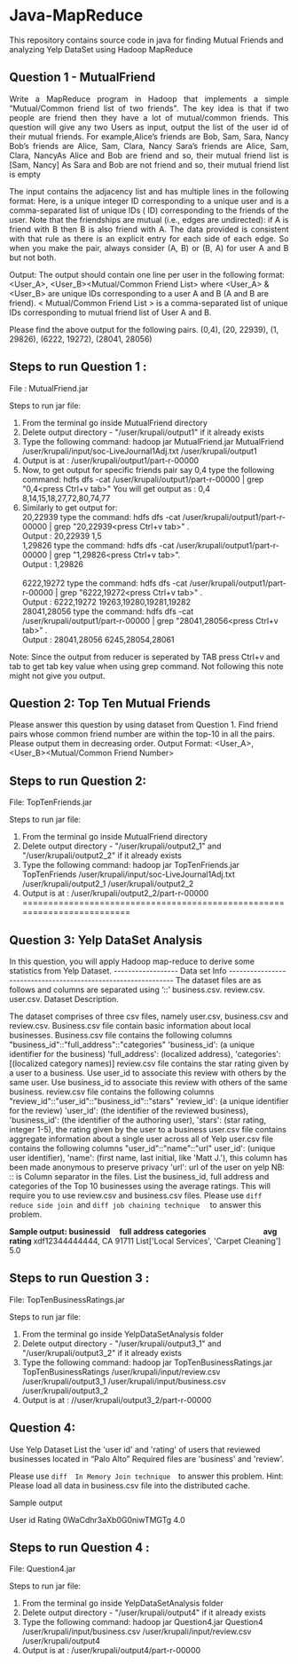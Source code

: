 # Java-MapReduce
This repository contains source code in java for finding Mutual Friends and analyzing Yelp DataSet using Hadoop MapReduce

## Question 1 - MutualFriend

<p align="justify">
Write a MapReduce program in Hadoop that implements a simple “Mutual/Common friend list of two friends". The key idea is that if two people are friend then they have a lot of mutual/common friends. This question will give any two Users as input, output the list of the user id of their mutual friends.
For example,Alice’s friends are Bob, Sam, Sara, Nancy Bob’s friends are Alice, Sam, Clara, Nancy Sara’s friends are Alice, Sam, Clara, NancyAs Alice and Bob are friend and so, their mutual friend list is [Sam, Nancy]
As Sara and Bob are not friend and so, their mutual friend list is empty
</p>

<p align="justify">
The input contains the adjacency list and has multiple lines in the following format:
<User><TAB><Friends>
Here, <User> is a unique integer ID corresponding to a unique user and <Friends> is a comma-separated list of unique IDs (<User> ID) corresponding to the friends of the user. Note that the friendships are mutual (i.e., edges are undirected): if A is friend with B then B is also friend with A. The data provided is consistent with that rule as there is an explicit entry for each side of each edge. So when you make the pair, always consider (A, B) or (B, A) for user A and B but not both.  

Output: The output should contain one line per user in the following format:
<User_A>, <User_B><TAB><Mutual/Common Friend List>
where <User_A> & <User_B> are unique IDs corresponding to a user A and B (A and B are friend). < Mutual/Common Friend List > is a comma-separated list of unique IDs corresponding to mutual friend list of User A and B.
  </p>
 Please find the above output for the following pairs.
(0,4), (20, 22939), (1, 29826), (6222, 19272), (28041, 28056)

## Steps to run Question 1 :

File : MutualFriend.jar

Steps to run jar file:

1. From the terminal go inside MutualFriend directory
2. Delete output directory - "/user/krupali/output1" if it already exists
3. Type the following command: hadoop jar MutualFriend.jar MutualFriend /user/krupali/input/soc-LiveJournal1Adj.txt /user/krupali/output1
4. Output is at : /user/krupali/output1/part-r-00000 
5. Now, to get output for specific friends pair say 0,4 type the following command: hdfs dfs -cat /user/krupali/output1/part-r-00000 | grep "0,4<press Ctrl+v tab>"
You will get output as : 0,4	8,14,15,18,27,72,80,74,77
6. Similarly to get output for:
<br/>20,22939 	type the command: hdfs dfs -cat /user/krupali/output1/part-r-00000 | grep "20,22939<press Ctrl+v tab>" . 
<br/>Output : 20,22939	1,5
<br/>1,29826 	type the command: hdfs dfs -cat /user/krupali/output1/part-r-00000 | grep "1,29826<press Ctrl+v tab>". 
<br/>Output : 1,29826	
<br/>6222,19272	type the command: hdfs dfs -cat /user/krupali/output1/part-r-00000 | grep "6222,19272<press Ctrl+v tab>" . 
<br/>Output : 6222,19272	19263,19280,19281,19282
<br/>28041,28056	type the command: hdfs dfs -cat /user/krupali/output1/part-r-00000 | grep "28041,28056<press Ctrl+v tab>" . 
<br/>Output : 28041,28056	6245,28054,28061

Note: Since the output from reducer is seperated by TAB press Ctrl+v and tab to get tab key value when using grep command. Not following this note might not give you output.

## Question 2: Top Ten Mutual Friends

Please answer this question by using dataset from Question 1.
Find friend pairs whose common friend number are within the top-10 in all the pairs. Please output them in decreasing order.
Output Format:
<User_A>, <User_B><TAB><Mutual/Common Friend Number>

## Steps to run Question 2:

File: TopTenFriends.jar

Steps to run jar file:

1. From the terminal go inside MutualFriend directory
2. Delete output directory - "/user/krupali/output2_1" and "/user/krupali/output2_2" if it already exists
3. Type the following command:  hadoop jar TopTenFriends.jar TopTenFriends /user/krupali/input/soc-LiveJournal1Adj.txt /user/krupali/output2_1 /user/krupali/output2_2
4. Output is at : /user/krupali/output2_2/part-r-00000
========================================================================
## Question 3: Yelp DataSet Analysis

In this question, you will apply Hadoop map-reduce to derive some statistics from Yelp Dataset.
------------------ Data set Info -------------------------------------------------------------- 
The dataset files are as follows and columns are separated using ‘::’ business.csv.
review.csv.
user.csv.
Dataset Description.

  The dataset comprises of three csv files, namely user.csv, business.csv and review.csv.
Business.csv file contain basic information about local businesses. Business.csv file contains the following columns "business_id"::"full_address"::"categories"
'business_id': (a unique identifier for the business) 'full_address': (localized address),
'categories': [(localized category names)]
review.csv file contains the star rating given by a user to a business. Use user_id to associate this review with others by the same user. Use business_id to associate this review with others of the same business.
review.csv file contains the following columns "review_id"::"user_id"::"business_id"::"stars"
'review_id': (a unique identifier for the review)
'user_id': (the identifier of the reviewed business),
'business_id': (the identifier of the authoring user),
'stars': (star rating, integer 1-5), the rating given by the user to a business
user.csv file contains aggregate information about a single user across all of Yelp user.csv file contains the following columns "user_id"::"name"::"url"
user_id': (unique user identifier),
'name': (first name, last initial, like 'Matt J.'), this column has been made anonymous to preserve privacy
'url': url of the user on yelp
NB: :: is Column separator in the files.
List the business_id, full address and categories of the Top 10 businesses using the average ratings.
This will require you to use review.csv and business.csv files.
  Please use ```diff reduce side join ```and ```diff job chaining technique  ``` to answer this problem.

<b>Sample output:
businessid      full address  categories                                avg rating </b>
xdf12344444444, CA 91711      List['Local Services', 'Carpet Cleaning'] 5.0



## Steps to run Question 3 :

File: TopTenBusinessRatings.jar

Steps to run jar file:

1. From the terminal go inside YelpDataSetAnalysis folder
2. Delete output directory - "/user/krupali/output3_1" and "/user/krupali/output3_2" if it already exists
3. Type the following command:  hadoop jar TopTenBusinessRatings.jar TopTenBusinessRatings /user/krupali/input/review.csv /user/krupali/output3_1 /user/krupali/input/business.csv /user/krupali/output3_2
4. Output is at : //user/krupali/output3_2/part-r-00000


## Question 4:

Use Yelp Dataset
List the 'user id' and 'rating' of users that reviewed businesses located in “Palo Alto”
Required files are 'business' and 'review'.

Please use ```diff  In Memory Join technique  ```to answer this problem. Hint: Please load all data in business.csv file into the distributed cache.

Sample output
 
User id                Rating
0WaCdhr3aXb0G0niwTMGTg 4.0
## Steps to run Question 4 :
File: Question4.jar

Steps to run jar file:

1. From the terminal go inside YelpDataSetAnalysis folder
2. Delete output directory - "/user/krupali/output4" if it already exists
3. Type the following command: hadoop jar Question4.jar Question4 /user/krupali/input/business.csv /user/krupali/input/review.csv /user/krupali/output4
4. Output is at : /user/krupali/output4/part-r-00000
 




